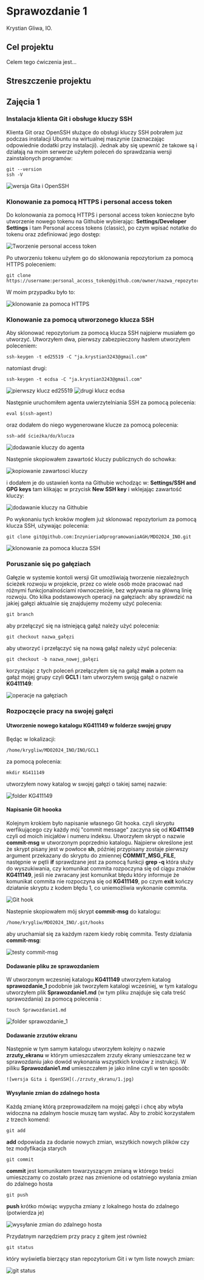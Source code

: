 # Sprawozdanie 1
Krystian Gliwa, IO.

## Cel projektu
Celem tego ćwiczenia jest...

## Streszczenie projektu

## Zajęcia 1

### Instalacja klienta Git i obsługe kluczy SSH

Klienta Git oraz OpenSSH służące do obsługi kluczy SSH pobrałem juz podczas instalacji Ubuntu na wirtualnej maszynie (zaznaczając odpowiednie dodatki przy instalacji). Jednak aby się upewnić że takowe są i działają na moim serwerze użyłem poleceń do sprawdzania wersji zainstalonych programów:
```
git --version
ssh -V
```
![wersja Gita i OpenSSH](./zrzuty_ekranu/1.jpg)

### Klonowanie za pomocą HTTPS i personal access token

Do kolonowania za pomocą HTTPS i personal access token konieczne było utworzenie nowego tokenu na Githubie wybierając: **Settings/Developer Settings** i tam Personal access tokens (classic), po czym wpisać notatke do tokenu oraz zdefiniować jego dostęp: 

![Tworzenie personal access token](./zrzuty_ekranu/2.jpg)

Po utworzeniu tokenu użyłem go do sklonowania repozytorium za pomocą HTTPS poleceniem: 
```
git clone https://username:personal_access_token@github.com/owner/nazwa_repozytorium.git
``` 
W moim przypadku było to: 

![klonowanie za pomoca HTTPS](./zrzuty_ekranu/3.jpg)

### Klonowanie za pomocą utworzonego klucza SSH

Aby sklonować repozytorium za pomocą klucza SSH najpierw musiałem go utworzyć. Utworzyłem dwa, pierwszy zabezpieczony hasłem utworzyłem poleceniem: 
```
ssh-keygen -t ed25519 -C "ja.krystian3243@gmail.com"
```
natomiast drugi:
```
ssh-keygen -t ecdsa -C "ja.krystian3243@gmail.com"
```
![pierwszy klucz ed25519](./zrzuty_ekranu/4.jpg)
![drugi klucz ecdsa](./zrzuty_ekranu/5.jpg)

Następnie uruchomiłem agenta uwierzytelniania SSH za pomocą polecenia: 
```
eval $(ssh-agent)
```
 oraz dodałem do niego wygenerowane klucze za pomocą polecenia:
```
ssh-add ścieżka/do/klucza
```
![dodawanie kluczy do agenta](./zrzuty_ekranu/6.jpg)

Następnie skopiowałem zawartość kluczy publicznych do schowka:

![kopiowanie zawartosci kluczy](./zrzuty_ekranu/7.jpg)

i dodałem je do ustawień konta na Githubie wchodząc w: **Settings/SSH and GPG keys** tam klikając w przycisk **New SSH key** i wklejając zawartość kluczy:

![dodawanie kluczy na Githubie](./zrzuty_ekranu/8.jpg)

Po wykonaniu tych kroków mogłem już sklonować repozytorium za pomocą klucza SSH, używając polecenia:
```
git clone git@github.com:InzynieriaOprogramowaniaAGH/MDO2024_INO.git
```
![klonowanie za pomoca klucza SSH](./zrzuty_ekranu/9.jpg)

### Poruszanie się po gałęziach

Gałęzie w systemie kontoli wersji Git umożliwiają tworzenie niezależnych ścieżek rozwoju w projekcie, przez co wiele osób może pracować nad różnymi funkcjonalnościami równocześnie, bez wpływania na główną linię rozwoju. Oto kilka podstawowych operacji na gałęziach:
aby sprawdzić na jakiej gałęzi aktualnie się znajdujemy możemy użyć polecenia:
```
git branch
```
aby przełączyć się na istniejącą gałąź należy użyć polecenia:
```
git checkout nazwa_gałęzi
```
aby utworzyć i przełączyć się na nową gałąź należy użyć polecenia: 
```
git checkout -b nazwa_nowej_gałęzi
```
korzystając z tych poleceń przełączyłem się na gałąź **main** a potem na gałąź mojej grupy czyli **GCL1** i  tam utworzyłem swoją gałąź o nazwie **KG411149**:

![operacje na gałęziach](./zrzuty_ekranu/10.jpg)

### Rozpoczęcie pracy na swojej gałęzi

#### Utworzenie nowego katalogu **KG411149** w folderze swojej grupy
Będąc w lokalizacji: 
```
/home/krygliw/MDO2024_INO/INO/GCL1
```
za pomocą polecenia: 
```
mkdir KG411149
```
utworzyłem nowy katalog w swojej gałęzi o takiej samej nazwie:

![folder KG411149](./zrzuty_ekranu/11.jpg)

#### Napisanie Git hoooka
Kolejnym krokiem było napisanie własnego Git hooka. czyli skryptu werfikującego czy każdy mój "commit message" zaczyna się od **KG411149** czyli od moich inicjałów i numeru indeksu. Utworzyłem skrypt o nazwie **commit-msg** w utworzonym poprzednio katalogu. Najpierw określone jest że skrypt pisany jest w powłoce **sh**, później przypisany zostaje pierwszy argument przekazany do skryptu do zmiennej **COMMIT_MSG_FILE**, następnie w pętli **if** sprawdzane jest za pomocą funkcji **grep -q** która służy do wyszukiwania, czy komunikat commita rozpoczyna się od ciągu znaków **KG411149**, jeśli nie zwracany jest komunikat błędu który informuje że komunikat commita nie rozpoczyna się od **KG411149**, po czym **exit** kończy działanie skryptu z kodem błędu 1, co uniemożliwia wykonanie commita.

![Git hook](./zrzuty_ekranu/12.jpg)

Nastepnie skopiowałem mój skrypt **commit-msg** do katalogu: 
```
/home/krygliw/MDO2024_INO/.git/hooks
```
aby uruchamiał się za każdym razem kiedy robię commita. Testy działania **commit-msg**:

![testy commit-msg](./zrzuty_ekranu/13.jpg)

#### Dodawanie pliku ze sprawozdaniem
W utworzonym wczesniej katalogu **KG411149** utworzyłem katalog **sprawozdanie_1** podobnie jak tworzyłem katalogi wcześniej, w tym katalogu utworzyłem plik **Sprawozdanie1.md** (w tym pliku znajduje się cała treść sprawozdania) za pomocą polecenia :
```
touch Sprawozdanie1.md
```

![folder sprawozdanie_1](./zrzuty_ekranu/14.jpg)

#### Dodawanie zrzutów ekranu
 Następnie w tym samym katalogu utworzyłem kolejny o nazwie **zrzuty_ekranu** w którym umieszczałem zrzuty ekrany umieszczane tez w sprawozdaniu jako dowód wykonania wszystkich kroków z instrukcji.
 W piliku **Sprawozdanie1.md** umieszczałem je jako inline czyli w ten sposób: 
```
![wersja Gita i OpenSSH](./zrzuty_ekranu/1.jpg)
```

#### Wysyłanie zmian do zdalnego hosta
Każdą zmianę którą przeprowadziłem na mojej gałęzi i chcę aby wbyła widoczna na zdalnym hoscie muszę tam wysłać. Aby to zrobić korzystałem z trzech komend:
```
git add
```
**add** odpowiada za dodanie nowych zmian, wszytkich nowych plików czy tez modyfikacja starych

```
git commit
```
**commit** jest komunikatem towarzyszącym zmianą w którego treści umieszczamy co zostało przez nas zmienione od ostatniego wysłania zmian do zdalnego hosta

```
git push
```
**push** krótko mówiąc wypycha zmiany z lokalnego hosta do zdalnego (potwierdza je)

![wysyłanie zmian do zdalnego hosta](./zrzuty_ekranu/15.jpg)

Przydatnym narzędziem przy pracy z gitem jest również 
```
git status 
```
który wyświetla bierzący stan repozytorium Git i w tym liste nowych zmian:

![git status](./zrzuty_ekranu/16.jpg)